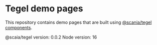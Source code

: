 # Tegel demo pages

This repository contains demo pages that are built using [@scania/tegel components](https://www.npmjs.com/package/@scania/tegel).

@scaia/tegel version: 0.0.2
Node version: 16
